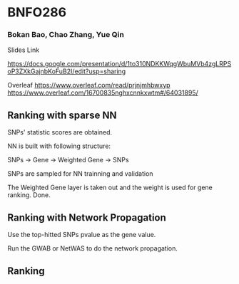 # BNFO286
### Bokan Bao, Chao Zhang, Yue Qin
Slides Link

https://docs.google.com/presentation/d/1to310NDKKWqgWbuMVb4zgLRPSoP3ZXkGajnbKoFuB2I/edit?usp=sharing

Overleaf
https://www.overleaf.com/read/prjnjmhbwxyp
https://www.overleaf.com/16700835nghxcnnkxwtm#/64031895/

## Ranking with sparse NN

  SNPs' statistic scores are obtained.

  NN is built with following structure:

  SNPs -> Gene -> Weighted Gene -> SNPs

  SNPs are sampled for NN trainning and validation

  The Weighted Gene layer is taken out and the weight is used for gene ranking. Done.

## Ranking with Network Propagation

  Use the top-hitted SNPs pvalue as the gene value.

  Run the GWAB or NetWAS to do the network propagation.


## Ranking
